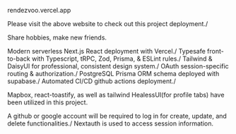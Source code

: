 rendezvoo.vercel.app

Please visit the above website to check out this project deployment./

Share hobbies, make new friends.

Modern serverless Next.js React deployment with Vercel./
Typesafe front-to-back with Typescript, tRPC, Zod, Prisma, & ESLint rules./
Tailwind & DaisyUI for professional, consistent design system./
OAuth session-specific routing & authorization./
PostgreSQL Prisma ORM schema deployed with supabase./
Automated CI/CD github actions deployment./

Mapbox, react-toastify, as well as tailwind HealessUI(for profile tabs) have been utilized in this project.

A github or google account will be required to log in for create, update, and delete functionalities./
Nextauth is used to access session information.
